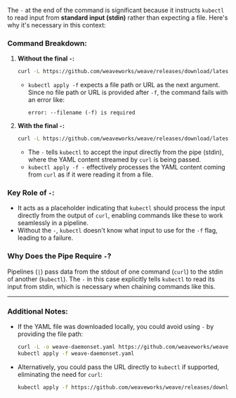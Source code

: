 The `-` at the end of the command is significant because it instructs `kubectl` to read input from **standard input (stdin)** rather than expecting a file. Here's why it's necessary in this context:

### Command Breakdown:
1. **Without the final `-`:**
   ```bash
   curl -L https://github.com/weaveworks/weave/releases/download/latest_release/weave-daemonset-k8s-1.11.yaml | kubectl apply -f
   ```
   - `kubectl apply -f` expects a file path or URL as the next argument. Since no file path or URL is provided after `-f`, the command fails with an error like:
     ```
     error: --filename (-f) is required
     ```

2. **With the final `-`:**
   ```bash
   curl -L https://github.com/weaveworks/weave/releases/download/latest_release/weave-daemonset-k8s-1.11.yaml | kubectl apply -f -
   ```
   - The `-` tells `kubectl` to accept the input directly from the pipe (stdin), where the YAML content streamed by `curl` is being passed.
   - `kubectl apply -f -` effectively processes the YAML content coming from `curl` as if it were reading it from a file.

### Key Role of `-`:
- It acts as a placeholder indicating that `kubectl` should process the input directly from the output of `curl`, enabling commands like these to work seamlessly in a pipeline.
- Without the `-`, `kubectl` doesn't know what input to use for the `-f` flag, leading to a failure.

### Why Does the Pipe Require `-`?
Pipelines (`|`) pass data from the stdout of one command (`curl`) to the stdin of another (`kubectl`). The `-` in this case explicitly tells `kubectl` to read its input from stdin, which is necessary when chaining commands like this.

---

### Additional Notes:
- If the YAML file was downloaded locally, you could avoid using `-` by providing the file path:
  ```bash
  curl -L -o weave-daemonset.yaml https://github.com/weaveworks/weave/releases/download/latest_release/weave-daemonset-k8s-1.11.yaml
  kubectl apply -f weave-daemonset.yaml
  ```
- Alternatively, you could pass the URL directly to `kubectl` if supported, eliminating the need for `curl`:
  ```bash
  kubectl apply -f https://github.com/weaveworks/weave/releases/download/latest_release/weave-daemonset-k8s-1.11.yaml
  ```
